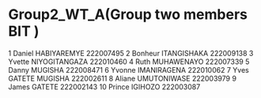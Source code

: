 # Group2_WT_A(Group two members BIT )
1	Daniel HABIYAREMYE	222007495
2	Bonheur ITANGISHAKA	222009138
3	Yvette NIYOGITANGAZA	222010460
4	Ruth MUHAWENAYO	222007339
5	Danny MUGISHA	222008471
6	Yvonne IMANIRAGENA	222010062
7	Yves GATETE MUGISHA	222002611
8	Aliane UMUTONIWASE	222003979
9	James GATETE	222002143
10 Prince IGIHOZO	222003087
